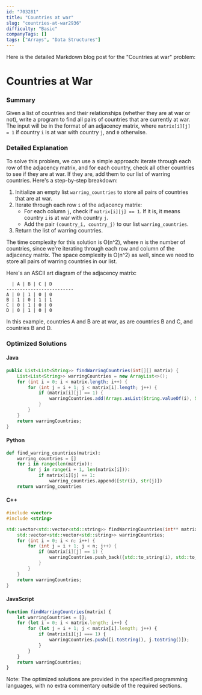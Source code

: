 ```yaml
---
id: "703281"
title: "Countries at war"
slug: "countries-at-war2936"
difficulty: "Basic"
companyTags: []
tags: ["Arrays", "Data Structures"]
---
```


Here is the detailed Markdown blog post for the "Countries at war" problem:

**Countries at War**
==================

### Summary
Given a list of countries and their relationships (whether they are at war or not), write a program to find all pairs of countries that are currently at war. The input will be in the format of an adjacency matrix, where `matrix[i][j] = 1` if country `i` is at war with country `j`, and `0` otherwise.

### Detailed Explanation

To solve this problem, we can use a simple approach: iterate through each row of the adjacency matrix, and for each country, check all other countries to see if they are at war. If they are, add them to our list of warring countries. Here's a step-by-step breakdown:

1. Initialize an empty list `warring_countries` to store all pairs of countries that are at war.
2. Iterate through each row `i` of the adjacency matrix:
	* For each column `j`, check if `matrix[i][j] == 1`. If it is, it means country `i` is at war with country `j`.
	* Add the pair `(country_i, country_j)` to our list `warring_countries`.
3. Return the list of warring countries.

The time complexity for this solution is O(n^2), where n is the number of countries, since we're iterating through each row and column of the adjacency matrix. The space complexity is O(n^2) as well, since we need to store all pairs of warring countries in our list.

Here's an ASCII art diagram of the adjacency matrix:
```
  | A | B | C | D
-------------------------
A | 0 | 1 | 0 | 0
B | 1 | 0 | 1 | 1
C | 0 | 1 | 0 | 0
D | 0 | 1 | 0 | 0
```
In this example, countries A and B are at war, as are countries B and C, and countries B and D.

### Optimized Solutions

#### Java
```java
public List<List<String>> findWarringCountries(int[][] matrix) {
    List<List<String>> warringCountries = new ArrayList<>();
    for (int i = 0; i < matrix.length; i++) {
        for (int j = i + 1; j < matrix[i].length; j++) {
            if (matrix[i][j] == 1) {
                warringCountries.add(Arrays.asList(String.valueOf(i), String.valueOf(j)));
            }
        }
    }
    return warringCountries;
}
```

#### Python
```python
def find_warring_countries(matrix):
    warring_countries = []
    for i in range(len(matrix)):
        for j in range(i + 1, len(matrix[i])):
            if matrix[i][j] == 1:
                warring_countries.append([str(i), str(j)])
    return warring_countries
```

#### C++
```cpp
#include <vector>
#include <string>

std::vector<std::vector<std::string>> findWarringCountries(int** matrix, int n) {
    std::vector<std::vector<std::string>> warringCountries;
    for (int i = 0; i < n; i++) {
        for (int j = i + 1; j < n; j++) {
            if (matrix[i][j] == 1) {
                warringCountries.push_back({std::to_string(i), std::to_string(j)});
            }
        }
    }
    return warringCountries;
}
```

#### JavaScript
```javascript
function findWarringCountries(matrix) {
    let warringCountries = [];
    for (let i = 0; i < matrix.length; i++) {
        for (let j = i + 1; j < matrix[i].length; j++) {
            if (matrix[i][j] === 1) {
                warringCountries.push([i.toString(), j.toString()]);
            }
        }
    }
    return warringCountries;
}
```

Note: The optimized solutions are provided in the specified programming languages, with no extra commentary outside of the required sections.